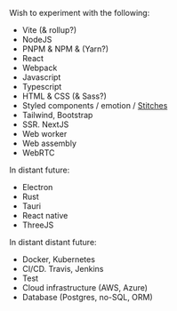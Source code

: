 Wish to experiment with the following:
- Vite (& rollup?)
- NodeJS
- PNPM & NPM & (Yarn?)
- React
- Webpack
- Javascript
- Typescript
- HTML & CSS (& Sass?)
- Styled components / emotion / [Stitches](https://stitches.dev/docs/styling)
- Tailwind, Bootstrap
- SSR. NextJS
- Web worker
- Web assembly
- WebRTC

In distant future:
- Electron
- Rust
- Tauri
- React native
- ThreeJS

In distant distant future:
- Docker, Kubernetes
- CI/CD. Travis, Jenkins
- Test
- Cloud infrastructure (AWS, Azure)
- Database (Postgres, no-SQL, ORM)